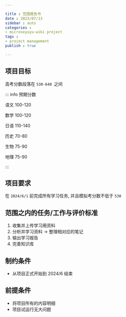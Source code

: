 ```yaml
---

title : 范围报告书
date : 2023/07/13
sidebar : auto
categories : 
- microseyuyu-wiki project
tags : 
- project management
publish : true

---
```


## 项目目标

高考分数段落在 ```530-640 ```之间

::: info 预期分数

语文 100-120

数学 100-120

日语 110-140

历史 70-80

生物 75-90

地理 75-90

:::

## 项目要求

在 ```2024/6/1``` 前完成所有学习任务, 并且模拟考分数不低于 ```530```

## 范围之内的任务/工作与评价标准

1. 收集并上传学习用资料
2. 分析并学习资料 -> 整理相对应的笔记
3. 输出学习报告
4. 完善知识库

## 制约条件

- 从项目正式开始到 2024/6 结束

## 前提条件

- 将项目所有的内容明细
- 项目试运行无大问题